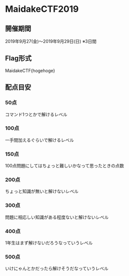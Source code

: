 # MaidakeCTF2019

## 開催期間
2019年9月27(金)～2019年9月29日(日) ※3日間

## Flag形式
MaidakeCTF{hogehoge}

## 配点目安
### 50点
コマンド1つとかで解けるレベル

### 100点
一手間加えるぐらいで解けるレベル

### 150点
100点問題にしてはちょっと難しいかなって思ったときの点数

### 200点
ちょっと知識が無いと解けないレベル

### 300点
問題に相応しい知識がある程度ないと解けないレベル

### 400点
1年生はまず解けないだろうなっていうレベル

### 500点
いけにゃんとかだったら解けそうだなっていうレベル
